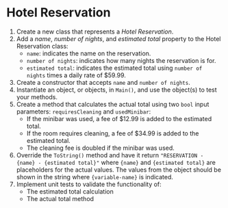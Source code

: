 # Hotel Reservation

1. Create a new class that represents a *Hotel Reservation*.
2. Add a *name*, *number of nights*, and *estimated total* property to the Hotel Reservation class:
    * `name`: indicates the name on the reservation.
    * `number of nights`: indicates how many nights the reservation is for.
    * `estimated total`: indicates the estimated total using `number of nights` times a daily rate of $59.99.
3. Create a constructor that accepts `name` and `number of nights`.
4. Instantiate an object, or objects, in `Main()`, and use the object(s) to test your methods.
5. Create a method that calculates the actual total using two `bool` input parameters: `requiresCleaning` and `usedMinibar`:
    * If the minibar was used, a fee of $12.99 is added to the estimated total.
    * If the room requires cleaning, a fee of $34.99 is added to the estimated total.
    * The cleaning fee is doubled if the minibar was used.
6. Override the `ToString()` method and have it return `"RESERVATION - {name} - {estimated total}"` where `{name}` and `{estimated total}` are placeholders for the actual values. The values from the object should be shown in the string where `{variable-name}` is indicated.
7. Implement unit tests to validate the functionality of:
    * The estimated total calculation
    * The actual total method
